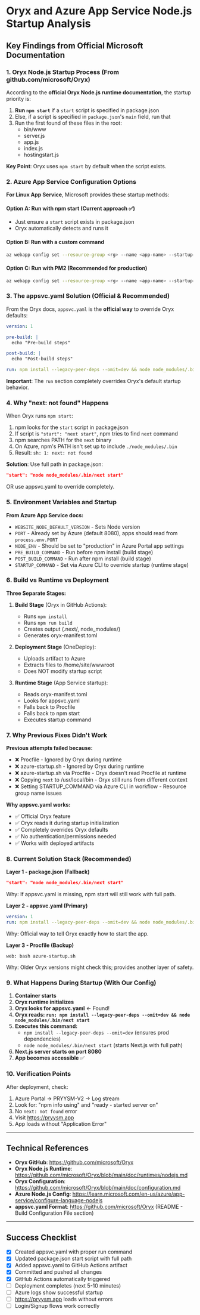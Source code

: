 # Oryx and Azure App Service Node.js Startup Analysis

## Key Findings from Official Microsoft Documentation

### 1. Oryx Node.js Startup Process (From github.com/microsoft/Oryx)

According to the **official Oryx Node.js runtime documentation**, the startup priority is:

1. **Run `npm start`** if a `start` script is specified in package.json
2. Else, if a script is specified in `package.json`'s `main` field, run that
3. Run the first found of these files in the root:
   - bin/www
   - server.js
   - app.js
   - index.js
   - hostingstart.js

**Key Point**: Oryx uses `npm start` by default when the script exists.

### 2. Azure App Service Configuration Options

**For Linux App Service**, Microsoft provides these startup methods:

#### Option A: Run with npm start (Current approach ✅)
- Just ensure a `start` script exists in package.json
- Oryx automatically detects and runs it

#### Option B: Run with a custom command
```bash
az webapp config set --resource-group <rg> --name <app-name> --startup-file "npm run start:prod"
```

#### Option C: Run with PM2 (Recommended for production)
```bash
az webapp config set --resource-group <rg> --name <app-name> --startup-file "pm2 start <file> --no-daemon"
```

### 3. The appsvc.yaml Solution (Official & Recommended)

From the Oryx docs, `appsvc.yaml` is the **official way** to override Oryx defaults:

```yaml
version: 1

pre-build: |
  echo "Pre-build steps"

post-build: |
  echo "Post-build steps"

run: npm install --legacy-peer-deps --omit=dev && node node_modules/.bin/next start
```

**Important**: The `run` section completely overrides Oryx's default startup behavior.

### 4. Why "next: not found" Happens

When Oryx runs `npm start`:
1. npm looks for the `start` script in package.json
2. If script is `"start": "next start"`, npm tries to find `next` command
3. npm searches PATH for the `next` binary
4. On Azure, npm's PATH isn't set up to include `./node_modules/.bin`
5. Result: `sh: 1: next: not found`

**Solution**: Use full path in package.json:
```json
"start": "node node_modules/.bin/next start"
```

OR use appsvc.yaml to override completely.

### 5. Environment Variables and Startup

**From Azure App Service docs:**
- `WEBSITE_NODE_DEFAULT_VERSION` - Sets Node version
- `PORT` - Already set by Azure (default 8080), apps should read from `process.env.PORT`
- `NODE_ENV` - Should be set to "production" in Azure Portal app settings
- `PRE_BUILD_COMMAND` - Run before npm install (build stage)
- `POST_BUILD_COMMAND` - Run after npm install (build stage)
- `STARTUP_COMMAND` - Set via Azure CLI to override startup (runtime stage)

### 6. Build vs Runtime vs Deployment

**Three Separate Stages:**

1. **Build Stage** (Oryx in GitHub Actions):
   - Runs `npm install`
   - Runs `npm run build`
   - Creates output (.next/, node_modules/)
   - Generates oryx-manifest.toml

2. **Deployment Stage** (OneDeploy):
   - Uploads artifact to Azure
   - Extracts files to /home/site/wwwroot
   - Does NOT modify startup script

3. **Runtime Stage** (App Service startup):
   - Reads oryx-manifest.toml
   - Looks for appsvc.yaml
   - Falls back to Procfile
   - Falls back to npm start
   - Executes startup command

### 7. Why Previous Fixes Didn't Work

**Previous attempts failed because:**
- ❌ Procfile - Ignored by Oryx during runtime
- ❌ azure-startup.sh - Ignored by Oryx during runtime
- ❌ azure-startup.sh via Procfile - Oryx doesn't read Procfile at runtime
- ❌ Copying `next` to /usr/local/bin - Oryx still runs from different context
- ❌ Setting STARTUP_COMMAND via Azure CLI in workflow - Resource group name issues

**Why appsvc.yaml works:**
- ✅ Official Oryx feature
- ✅ Oryx reads it during startup initialization
- ✅ Completely overrides Oryx defaults
- ✅ No authentication/permissions needed
- ✅ Works with deployed artifacts

### 8. Current Solution Stack (Recommended)

**Layer 1 - package.json (Fallback)**
```json
"start": "node node_modules/.bin/next start"
```
Why: If appsvc.yaml is missing, npm start will still work with full path.

**Layer 2 - appsvc.yaml (Primary)**
```yaml
version: 1
run: npm install --legacy-peer-deps --omit=dev && node node_modules/.bin/next start
```
Why: Official way to tell Oryx exactly how to start the app.

**Layer 3 - Procfile (Backup)**
```
web: bash azure-startup.sh
```
Why: Older Oryx versions might check this; provides another layer of safety.

### 9. What Happens During Startup (With Our Config)

1. **Container starts**
2. **Oryx runtime initializes**
3. **Oryx looks for appsvc.yaml** ← Found!
4. **Oryx reads: `run: npm install --legacy-peer-deps --omit=dev && node node_modules/.bin/next start`**
5. **Executes this command:**
   - `npm install --legacy-peer-deps --omit=dev` (ensures prod dependencies)
   - `node node_modules/.bin/next start` (starts Next.js with full path)
6. **Next.js server starts on port 8080**
7. **App becomes accessible** ✅

### 10. Verification Points

After deployment, check:
1. Azure Portal → PRYYSM-V2 → Log stream
2. Look for: "npm info using" and "ready - started server on"
3. No `next: not found` error
4. Visit https://pryysm.app
5. App loads without "Application Error"

---

## Technical References

- **Oryx GitHub**: https://github.com/microsoft/Oryx
- **Oryx Node.js Runtime**: https://github.com/microsoft/Oryx/blob/main/doc/runtimes/nodejs.md
- **Oryx Configuration**: https://github.com/microsoft/Oryx/blob/main/doc/configuration.md
- **Azure Node.js Config**: https://learn.microsoft.com/en-us/azure/app-service/configure-language-nodejs
- **appsvc.yaml Format**: https://github.com/microsoft/Oryx (README - Build Configuration File section)

---

## Success Checklist

- [x] Created appsvc.yaml with proper run command
- [x] Updated package.json start script with full path
- [x] Added appsvc.yaml to GitHub Actions artifact
- [x] Committed and pushed all changes
- [x] GitHub Actions automatically triggered
- [ ] Deployment completes (next 5-10 minutes)
- [ ] Azure logs show successful startup
- [ ] https://pryysm.app loads without errors
- [ ] Login/Signup flows work correctly
